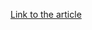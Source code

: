 [Link to the article](https://www.bitdefender.com/en-gb/blog/labs/unfading-sea-haze-new-espionage-campaign-in-the-south-china-sea/)
